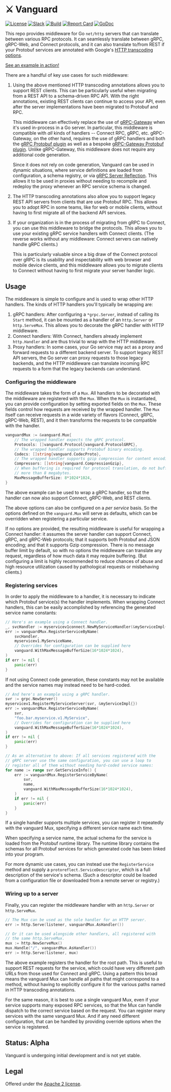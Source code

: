 # ⚔️ Vanguard

[![License](https://img.shields.io/github/license/bufbuild/vanguard-go?color=blue)][badges_license]
[![Slack](https://img.shields.io/badge/slack-buf-%23e01563)][badges_slack]
[![Build](https://github.com/bufbuild/vanguard-go/actions/workflows/ci.yaml/badge.svg?branch=main)](https://github.com/bufbuild/vanguard-go/actions/workflows/ci.yaml)
[![Report Card](https://goreportcard.com/badge/github.com/bufbuild/vanguard-go)](https://goreportcard.com/report/github.com/bufbuild/vanguard-go)
[![GoDoc](https://pkg.go.dev/badge/github.com/bufbuild/vanguard-go.svg)](https://pkg.go.dev/github.com/bufbuild/vanguard-go)

This repo provides middleware for Go `net/http` servers that can translate between various
RPC protocols. It can seamlessly translate between gRPC, gRPC-Web, and Connect protocols,
and it can also translate to/from REST if your Protobuf services are annotated with Google's
[HTTP transcoding options](https://github.com/googleapis/googleapis/blob/master/google/api/http.proto#L44).

[See an example in action!](internal/examples/fileserver/main.go)

There are a handful of key use cases for such middleware:
1. Using the above mentioned HTTP transcoding annotations allows you to support REST
   clients. This can be particularly useful when migrating from a REST API to a schema-driven
   RPC API. With the right annotations, existing REST clients can continue to access
   your API, even after the server implementations have been migrated to Protobuf and RPC.

   This middleware can effectively replace the use of [gRPC-Gateway](https://github.com/grpc-ecosystem/grpc-gateway#readme)
   when it's used in-process in a Go server. In particular, this middleware is compatible
   with _all_ kinds of handlers -- Connect RPC, gRPC, etc. gRPC-Gateway, on the other hand,
   requires the use of gRPC handlers and both the [gRPC Protobuf plugin](https://pkg.go.dev/google.golang.org/grpc/cmd/protoc-gen-go-grpc)
   as well as a bespoke [gRPC-Gateway Protobuf plugin](https://pkg.go.dev/github.com/grpc-ecosystem/grpc-gateway/protoc-gen-grpc-gateway).
   Unlike gRPC-Gateway, this middleware does not require any additional code generation.

   Since it does not rely on code generation, Vanguard can be used in dynamic situations,
   where service definitions are loaded from configuration, a schema registry, or via
   [gRPC Server Reflection](https://github.com/grpc/grpc/blob/master/doc/server-reflection.md).
   This allows it to be used in proxies without needing to recompile and redeploy the proxy
   whenever an RPC service schema is changed.

2. The HTTP transcoding annotations also allow you to support legacy REST API servers
   from clients that are use Protobuf RPC. This allows you to adopt RPC in some teams,
   like for web or mobile clients, without having to first migrate all of the backend
   API services.

3. If your organization is in the process of migrating from gRPC to Connect, you can use
   this middleware to bridge the protocols. This allows you to use your existing gRPC
   service handlers with Connect clients. (The reverse works without any middleware:
   Connect servers can natively handle gRPC clients.)

   This is particularly valuable since a big draw of the Connect protocol over gRPC is its
   usability and inspectability with web browser and mobile device clients, and this
   middleware allows you to migrate clients to Connect without having to first migrate
   your server handler logic.


## Usage

The middleware is simple to configure and is used to wrap other HTTP handlers. The
kinds of HTTP handlers you'll typically be wrapping are:
1. gRPC handlers: After configuring a `*grpc.Server`, instead of calling its `Start`
   method, it can be mounted as a handler of an `http.Server` or `http.ServeMux`.
   This allows you to decorate the gRPC handler with HTTP middleware.
2. Connect handlers: With Connect, handlers already implement `http.Handler` and are
   thus trivial to wrap with the HTTP middleware.
3. Proxy handlers: In some cases, your Go service may act as a proxy and forward
   requests to a different backend server. To support legacy REST API servers, the
   Go server can proxy requests to those legacy backends, and the HTTP middleware can
   translate incoming RPC requests to a form that the legacy backends can understand.

### Configuring the middleware

The middleware takes the form of a `Mux`. All handlers to be decorated with the
middleware are registered with the `Mux`. When the `Mux` is instantiated, you can
provide configuration by setting exported fields on the `Mux`. These fields control
how requests are received by the wrapped handler. The `Mux` itself can receive
requests in a wide variety of flavors (Connect, gRPC, gRPC-Web, REST), and it then
transforms the requests to be compatible with the handler.
```go
vanguardMux := &vanguard.Mux{
	// The wrapped handler expects the gRPC protocol.
	Protocols: []vanguard.Protocol{vanguard.ProtocolGRPC},
	// The wrapped handler supports Protobuf binary encoding.
	Codecs: []string{vanguard.CodecProto},
	// The wrapped handler supports gzip compression for content encoding.
	Compressors: []string{vanguard.CompressionGzip},
	// When buffering is required for protocol translation, do not buffer
	// more than 8 megabytes.
	MaxMessageBufferSize: 8*1024*1024,
}
```
The above example can be used to wrap a gRPC handler, so that the handler can
now also support Connect, gRPC-Web, and REST clients.

The above options can also be configured on a _per service_ basis. So the options
defined on the `vanguard.Mux` will serve as defaults, which can be overridden when
registering a particular service.

If no options are provided, the resulting middleware is useful for wrapping a
Connect handler: it assumes the server handler can support Connect, gRPC, and gRPC-Web
protocols; that it supports both Protobuf and JSON encoding; and that it supports
Gzip compression. There is no message buffer limit by default, so with no options the
middleware can translate any request, regardless of how much data it may require
buffering. (But configuring a limit is highly recommended to reduce chances of abuse
and high resource utilization caused by pathological requests or misbehaving clients.)

### Registering services

In order to apply the middleware to a handler, it is necessary to indicate
which Protobuf service(s) the handler implements. When wrapping Connect handlers,
this can be easily accomplished by referencing the generated service name constants:

```go
// Here's an example using a Connect handler.
_, svcHandler := myservicev1connect.NewMyServiceHandler(&myServiceImpl{})
err := vanguardMux.RegisterServiceByName(
	svcHandler,
	myservicev1.MyServiceName,
	// Overrides for configuration can be supplied here
	vanguard.WithMaxMessageBufferSize(16*1024*1024),
)
if err != nil {
	panic(err)
}
```
If not using Connect code generation, these constants may not be available and
the service names may instead need to be hard-coded.
```go
// And here's an example using a gRPC handler.
svr := grpc.NewServer()
myservicev1.RegisterMyServiceServer(svr, &myServiceImpl{})
err := vanguardMux.RegisterServiceByName(
	svr,
	"foo.bar.myservice.v1.MyService",
	// Overrides for configuration can be supplied here
	vanguard.WithMaxMessageBufferSize(16*1024*1024),
)
if err != nil {
	panic(err)
}

// As an alternative to above: If all services registered with the
// gRPC server use the same configuration, you can use a loop to
// register all of them without needing hard-coded service names:
for name := range svr.GetServiceInfo() {
	err := vanguardMux.RegisterServiceByName(
		svr,
		name,
		vanguard.WithMaxMessageBufferSize(16*1024*1024),
	)
	if err != nil {
		panic(err)
	}
}
```

If a single handler supports multiple services, you can register it repeatedly
with the vanguard Mux, specifying a different service name each time.

When specifying a service name, the actual schema for the service is loaded from
the Protobuf runtime library. The runtime library contains the schemas for all
Protobuf services for which generated code has been linked into your program.

For more dynamic use cases, you can instead use the `RegisterService` method and
supply a `protoreflect.ServiceDescriptor`, which is a full description of the
service's schema. (Such a descriptor could be loaded from a configuration file
or downloaded from a remote server or registry.)

### Wiring up to a server

Finally, you can register the middleware handler with an `http.Server` or
`http.ServeMux`.

```go
// The Mux can be used as the sole handler for an HTTP server.
err := http.Serve(listener, vanguardMux.AsHandler())

// Or it can be used alongside other handlers, all registered with
// the same http.ServeMux.
mux := http.NewServeMux()
mux.Handle("/", vanguardMux.AsHandler())
err := http.Serve(listener, mux)
```
The above example registers the handler for the root path. This is useful
to support REST requests for the service, which could have very different
path URLs from those used for Connect and gRPC. Using a pattern this broad
means the vanguard Mux can handle all paths that might correspond to a method,
without having to explicitly configure it for the various paths named in HTTP
transcoding annotations.

For the same reason, it is best to use a single vanguard Mux, even if your
service supports many exposed RPC services, so that the Mux can handle
dispatch to the correct service based on the request. You can register many
services with the same vanguard Mux. And if any need different configuration,
that can be handled by providing override options when the service is
registered.


## Status: Alpha

Vanguard is undergoing initial development and is not yet stable.


## Legal

Offered under the [Apache 2 license][badges_license].


[badges_license]: https://github.com/bufbuild/vanguard-go/blob/main/LICENSE
[badges_slack]: https://buf.build/links/slack
